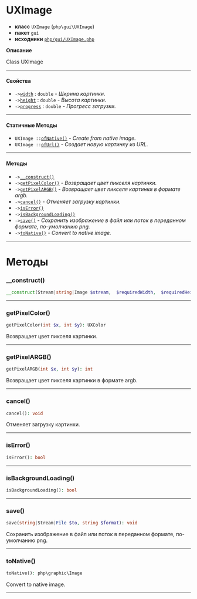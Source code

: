 # UXImage

- **класс** `UXImage` (`php\gui\UXImage`)
- **пакет** `gui`
- **исходники** [`php/gui/UXImage.php`](./src/main/resources/JPHP-INF/sdk/php/gui/UXImage.php)

**Описание**

Class UXImage

---

#### Свойства

- `->`[`width`](#prop-width) : `double` - _Ширина картинки._
- `->`[`height`](#prop-height) : `double` - _Высота картинки._
- `->`[`progress`](#prop-progress) : `double` - _Прогресс загрузки._

---

#### Статичные Методы

- `UXImage ::`[`ofNative()`](#method-ofnative) - _Create from native image._
- `UXImage ::`[`ofUrl()`](#method-ofurl) - _Создает новую картинку из URL._

---

#### Методы

- `->`[`__construct()`](#method-__construct)
- `->`[`getPixelColor()`](#method-getpixelcolor) - _Возвращает цвет пикселя картинки._
- `->`[`getPixelARGB()`](#method-getpixelargb) - _Возвращает цвет пикселя картинки в формате argb._
- `->`[`cancel()`](#method-cancel) - _Отменяет загрузку картинки._
- `->`[`isError()`](#method-iserror)
- `->`[`isBackgroundLoading()`](#method-isbackgroundloading)
- `->`[`save()`](#method-save) - _Сохранить изображение в файл или поток в переданном формате, по-умолчанию png._
- `->`[`toNative()`](#method-tonative) - _Convert to native image._

---
# Методы

<a name="method-__construct"></a>

### __construct()
```php
__construct(Stream|string|Image $stream,  $requiredWidth,  $requiredHeight, bool $proportional): void
```

---

<a name="method-getpixelcolor"></a>

### getPixelColor()
```php
getPixelColor(int $x, int $y): UXColor
```
Возвращает цвет пикселя картинки.

---

<a name="method-getpixelargb"></a>

### getPixelARGB()
```php
getPixelARGB(int $x, int $y): int
```
Возвращает цвет пикселя картинки в формате argb.

---

<a name="method-cancel"></a>

### cancel()
```php
cancel(): void
```
Отменяет загрузку картинки.

---

<a name="method-iserror"></a>

### isError()
```php
isError(): bool
```

---

<a name="method-isbackgroundloading"></a>

### isBackgroundLoading()
```php
isBackgroundLoading(): bool
```

---

<a name="method-save"></a>

### save()
```php
save(string|Stream|File $to, string $format): void
```
Сохранить изображение в файл или поток в переданном формате, по-умолчанию png.

---

<a name="method-tonative"></a>

### toNative()
```php
toNative(): php\graphic\Image
```
Convert to native image.

---
